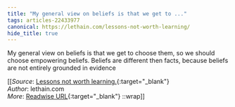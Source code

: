 ```yaml
---
title: "My general view on beliefs is that we get to ..."
tags: articles-22433977
canonical: https://lethain.com/lessons-not-worth-learning/
hide_title: true
---
```


My general view on beliefs is that we get to choose them, so we should choose empowering beliefs. Beliefs are different then facts, because beliefs are not entirely grounded in evidence


[[_Source_: [Lessons not worth learning.](https://lethain.com/lessons-not-worth-learning/){:target="_blank"}<br>
_Author_: lethain.com<br>
_More_: [Readwise URL](https://readwise.io/open/441598823){:target="_blank"}
::wrap]]